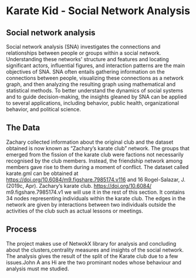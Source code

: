 # Karate Kid - Social Network Analysis
## Social network analysis  
Social network analysis (SNA) investigates the connections and relationships between people or groups within a social network. Understanding these networks' structure and features and locating significant actors, influential figures, and interaction patterns are the main objectives of SNA. SNA often entails gathering information on the connections between people, visualizing these connections as a network graph, and then analyzing the resulting graph using mathematical and statistical methods. To better understand the dynamics of social systems and to guide decision-making, the insights gleaned by SNA can be applied to several applications, including behavior, public health, organizational behavior, and political science.

## The Data
Zachary collected information about the original club and the dataset obtained is now known as “Zachary’s karate
club” network. The groups that emerged from the fission of
the karate club were factions not necessarily recognised by
the club members. Instead, the friendship network among
members gave rise to them during a moment of conflict.
The dataset called karate.gml can be obtained at
https://doi.org/10.6084/m9.figshare.7985174.v116 and 16 Rogel-Salazar, J. (2019c,
Apr). Zachary’s karate club.
https://doi.org/10.6084/
m9.figshare.7985174.v1
we will use it in the rest of this section. It contains 34 nodes
representing individuals within the karate club. The edges
in the network are given by interactions between two
individuals outside the activities of the club such as actual
lessons or meetings.   

## Process
The project makes use of NetwokX library for analysis and concluding about the clusters,centrality measures and insights of the social network.  
The analysis gives the result of the split of the Karate club due to a few issues.John A ans Hi are the two prominant nodes whose behaviour and analysis must me studied.
